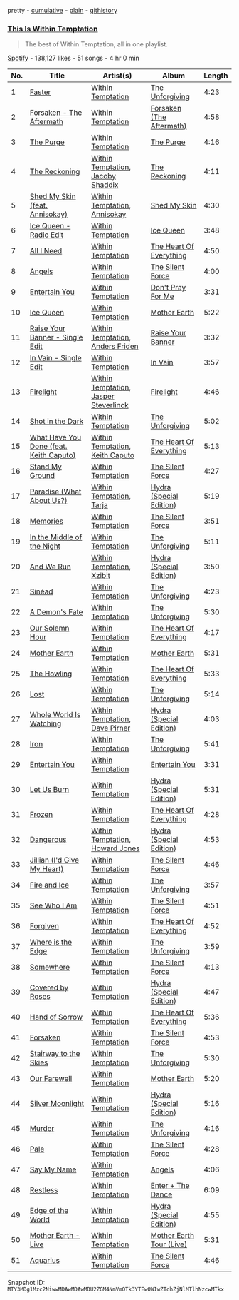 pretty - [cumulative](/playlists/cumulative/37i9dQZF1DX50YO169g6dw.md) - [plain](/playlists/plain/37i9dQZF1DX50YO169g6dw) - [githistory](https://github.githistory.xyz/mackorone/spotify-playlist-archive/blob/main/playlists/plain/37i9dQZF1DX50YO169g6dw)

### [This Is Within Temptation](https://open.spotify.com/playlist/37i9dQZF1DX50YO169g6dw)

> The best of Within Temptation, all in one playlist.

[Spotify](https://open.spotify.com/user/spotify) - 138,127 likes - 51 songs - 4 hr 0 min

| No. | Title | Artist(s) | Album | Length |
|---|---|---|---|---|
| 1 | [Faster](https://open.spotify.com/track/4XBtYPGMAYJkuJu2w4pmYl) | [Within Temptation](https://open.spotify.com/artist/3hE8S8ohRErocpkY7uJW4a) | [The Unforgiving](https://open.spotify.com/album/1EvpTfBqlDzPwDYzWTgTw3) | 4:23 |
| 2 | [Forsaken \- The Aftermath](https://open.spotify.com/track/6dzyEj20geKV3Khh0nFqbR) | [Within Temptation](https://open.spotify.com/artist/3hE8S8ohRErocpkY7uJW4a) | [Forsaken \(The Aftermath\)](https://open.spotify.com/album/19sM9PTWBKHos2jARNfe06) | 4:58 |
| 3 | [The Purge](https://open.spotify.com/track/72Cz4BgCt2RZQL3JQVwRwG) | [Within Temptation](https://open.spotify.com/artist/3hE8S8ohRErocpkY7uJW4a) | [The Purge](https://open.spotify.com/album/1rN72pQnsIJo2MqHfqDqYA) | 4:16 |
| 4 | [The Reckoning](https://open.spotify.com/track/4GSjFSK1SM78wPTVbsSB0S) | [Within Temptation](https://open.spotify.com/artist/3hE8S8ohRErocpkY7uJW4a), [Jacoby Shaddix](https://open.spotify.com/artist/3a0Ol9AaugGXjf1ZQcAs1U) | [The Reckoning](https://open.spotify.com/album/2UAqWPHRSXHBHkCxsL3oMj) | 4:11 |
| 5 | [Shed My Skin \(feat\. Annisokay\)](https://open.spotify.com/track/0lx2eqqsCRaTHlUU0PPZ5O) | [Within Temptation](https://open.spotify.com/artist/3hE8S8ohRErocpkY7uJW4a), [Annisokay](https://open.spotify.com/artist/7lAi1Cv19DsukgGjbZQxFg) | [Shed My Skin](https://open.spotify.com/album/5wQ5wKjbpHrjAITDl3LIVA) | 4:30 |
| 6 | [Ice Queen \- Radio Edit](https://open.spotify.com/track/5oT4to1dCek4Sq9dl4cASv) | [Within Temptation](https://open.spotify.com/artist/3hE8S8ohRErocpkY7uJW4a) | [Ice Queen](https://open.spotify.com/album/5pot223TLoYd8liAUQN2PE) | 3:48 |
| 7 | [All I Need](https://open.spotify.com/track/02oW7CYWjfiCs1rZs7GNes) | [Within Temptation](https://open.spotify.com/artist/3hE8S8ohRErocpkY7uJW4a) | [The Heart Of Everything](https://open.spotify.com/album/4jE1uyxDWwHuSGQmbsusLM) | 4:50 |
| 8 | [Angels](https://open.spotify.com/track/4QWLhGVitrCCysR3ugX9Xw) | [Within Temptation](https://open.spotify.com/artist/3hE8S8ohRErocpkY7uJW4a) | [The Silent Force](https://open.spotify.com/album/1sxSd1h4vEICnl5Q3scnGI) | 4:00 |
| 9 | [Entertain You](https://open.spotify.com/track/2TggWcaQqzZr6Lv80g1c61) | [Within Temptation](https://open.spotify.com/artist/3hE8S8ohRErocpkY7uJW4a) | [Don't Pray For Me](https://open.spotify.com/album/4xVMkU8AP5ihwCv0ra9uaf) | 3:31 |
| 10 | [Ice Queen](https://open.spotify.com/track/140cSu65JC8smYw53nPP0q) | [Within Temptation](https://open.spotify.com/artist/3hE8S8ohRErocpkY7uJW4a) | [Mother Earth](https://open.spotify.com/album/1Ly5R8riIWwOfcugMwC7t3) | 5:22 |
| 11 | [Raise Your Banner \- Single Edit](https://open.spotify.com/track/2cprj4IIX0QXOlk6DrrWxS) | [Within Temptation](https://open.spotify.com/artist/3hE8S8ohRErocpkY7uJW4a), [Anders Friden](https://open.spotify.com/artist/0Klbvzc9XSbVqjUAccOcsf) | [Raise Your Banner](https://open.spotify.com/album/0uXRp8z4b9sShcbr6hNShv) | 3:32 |
| 12 | [In Vain \- Single Edit](https://open.spotify.com/track/5R1XvpGzmtj4cKmDwiDmVi) | [Within Temptation](https://open.spotify.com/artist/3hE8S8ohRErocpkY7uJW4a) | [In Vain](https://open.spotify.com/album/5rZtYuq7Rr6PvwI94p8FVR) | 3:57 |
| 13 | [Firelight](https://open.spotify.com/track/6SBsz6LQiheyXODFQQhF4k) | [Within Temptation](https://open.spotify.com/artist/3hE8S8ohRErocpkY7uJW4a), [Jasper Steverlinck](https://open.spotify.com/artist/5M9Q9H6jHj5txCVX5KSM8V) | [Firelight](https://open.spotify.com/album/1SJtMZbCczNb0ojU8YjiSr) | 4:46 |
| 14 | [Shot in the Dark](https://open.spotify.com/track/5JpbpsjhJeNwixBzbobklV) | [Within Temptation](https://open.spotify.com/artist/3hE8S8ohRErocpkY7uJW4a) | [The Unforgiving](https://open.spotify.com/album/1EvpTfBqlDzPwDYzWTgTw3) | 5:02 |
| 15 | [What Have You Done \(feat\. Keith Caputo\)](https://open.spotify.com/track/2OHeJR6Cfvm42512gonFRh) | [Within Temptation](https://open.spotify.com/artist/3hE8S8ohRErocpkY7uJW4a), [Keith Caputo](https://open.spotify.com/artist/0o3RyxUXp69fLCpMxuOLsz) | [The Heart Of Everything](https://open.spotify.com/album/4jE1uyxDWwHuSGQmbsusLM) | 5:13 |
| 16 | [Stand My Ground](https://open.spotify.com/track/7Chqf4yGnQlLWAWic9b0ET) | [Within Temptation](https://open.spotify.com/artist/3hE8S8ohRErocpkY7uJW4a) | [The Silent Force](https://open.spotify.com/album/1sxSd1h4vEICnl5Q3scnGI) | 4:27 |
| 17 | [Paradise \(What About Us?\)](https://open.spotify.com/track/1Txptxzzcc7PBD7NSsJQWs) | [Within Temptation](https://open.spotify.com/artist/3hE8S8ohRErocpkY7uJW4a), [Tarja](https://open.spotify.com/artist/5IRFMGI8aEtZdN07OYrBZc) | [Hydra \(Special Edition\)](https://open.spotify.com/album/6nnX6KBteT87aawt2wsw76) | 5:19 |
| 18 | [Memories](https://open.spotify.com/track/5qOA9jbfWAtxOJ8zY1ReYf) | [Within Temptation](https://open.spotify.com/artist/3hE8S8ohRErocpkY7uJW4a) | [The Silent Force](https://open.spotify.com/album/1sxSd1h4vEICnl5Q3scnGI) | 3:51 |
| 19 | [In the Middle of the Night](https://open.spotify.com/track/35zwdnMhebt8gLF4WaCUMz) | [Within Temptation](https://open.spotify.com/artist/3hE8S8ohRErocpkY7uJW4a) | [The Unforgiving](https://open.spotify.com/album/1EvpTfBqlDzPwDYzWTgTw3) | 5:11 |
| 20 | [And We Run](https://open.spotify.com/track/6MubsJeQrVa0k7lJSxcdaM) | [Within Temptation](https://open.spotify.com/artist/3hE8S8ohRErocpkY7uJW4a), [Xzibit](https://open.spotify.com/artist/4tujQJicOnuZRLiBFdp3Ou) | [Hydra \(Special Edition\)](https://open.spotify.com/album/6nnX6KBteT87aawt2wsw76) | 3:50 |
| 21 | [Sinéad](https://open.spotify.com/track/6sI8ojHlABbk9nvEtPYK5v) | [Within Temptation](https://open.spotify.com/artist/3hE8S8ohRErocpkY7uJW4a) | [The Unforgiving](https://open.spotify.com/album/1EvpTfBqlDzPwDYzWTgTw3) | 4:23 |
| 22 | [A Demon's Fate](https://open.spotify.com/track/6UsQsPIPP7gjdtlISXx3F2) | [Within Temptation](https://open.spotify.com/artist/3hE8S8ohRErocpkY7uJW4a) | [The Unforgiving](https://open.spotify.com/album/1EvpTfBqlDzPwDYzWTgTw3) | 5:30 |
| 23 | [Our Solemn Hour](https://open.spotify.com/track/6KaLRddxDnr9hufQCW3Kzx) | [Within Temptation](https://open.spotify.com/artist/3hE8S8ohRErocpkY7uJW4a) | [The Heart Of Everything](https://open.spotify.com/album/4jE1uyxDWwHuSGQmbsusLM) | 4:17 |
| 24 | [Mother Earth](https://open.spotify.com/track/0vZzCD8Gy1w6ph5PzLctVo) | [Within Temptation](https://open.spotify.com/artist/3hE8S8ohRErocpkY7uJW4a) | [Mother Earth](https://open.spotify.com/album/1Ly5R8riIWwOfcugMwC7t3) | 5:31 |
| 25 | [The Howling](https://open.spotify.com/track/4EJLjbM1gGjy8UlhtMY44C) | [Within Temptation](https://open.spotify.com/artist/3hE8S8ohRErocpkY7uJW4a) | [The Heart Of Everything](https://open.spotify.com/album/4jE1uyxDWwHuSGQmbsusLM) | 5:33 |
| 26 | [Lost](https://open.spotify.com/track/04woDjzehrcKXJSsnYqUdo) | [Within Temptation](https://open.spotify.com/artist/3hE8S8ohRErocpkY7uJW4a) | [The Unforgiving](https://open.spotify.com/album/1EvpTfBqlDzPwDYzWTgTw3) | 5:14 |
| 27 | [Whole World Is Watching](https://open.spotify.com/track/2TtwojclwhgtDSTnU0qpzm) | [Within Temptation](https://open.spotify.com/artist/3hE8S8ohRErocpkY7uJW4a), [Dave Pirner](https://open.spotify.com/artist/0DGexM9UeEMijhLRbKetCN) | [Hydra \(Special Edition\)](https://open.spotify.com/album/6nnX6KBteT87aawt2wsw76) | 4:03 |
| 28 | [Iron](https://open.spotify.com/track/3iSgRJUrMKHLglnrQrQ6kO) | [Within Temptation](https://open.spotify.com/artist/3hE8S8ohRErocpkY7uJW4a) | [The Unforgiving](https://open.spotify.com/album/1EvpTfBqlDzPwDYzWTgTw3) | 5:41 |
| 29 | [Entertain You](https://open.spotify.com/track/2yiDAvEEqGrkKZpNYCJ5Wm) | [Within Temptation](https://open.spotify.com/artist/3hE8S8ohRErocpkY7uJW4a) | [Entertain You](https://open.spotify.com/album/0kLPfU7TA882mqHNmrMVWB) | 3:31 |
| 30 | [Let Us Burn](https://open.spotify.com/track/7aMQRyIhfpXfUIMH8EDpGZ) | [Within Temptation](https://open.spotify.com/artist/3hE8S8ohRErocpkY7uJW4a) | [Hydra \(Special Edition\)](https://open.spotify.com/album/6nnX6KBteT87aawt2wsw76) | 5:31 |
| 31 | [Frozen](https://open.spotify.com/track/1uo6IzolNNLFNpyQGDZwJ5) | [Within Temptation](https://open.spotify.com/artist/3hE8S8ohRErocpkY7uJW4a) | [The Heart Of Everything](https://open.spotify.com/album/4jE1uyxDWwHuSGQmbsusLM) | 4:28 |
| 32 | [Dangerous](https://open.spotify.com/track/0qUwTUH5EsLi3y2B4YJ2Wk) | [Within Temptation](https://open.spotify.com/artist/3hE8S8ohRErocpkY7uJW4a), [Howard Jones](https://open.spotify.com/artist/1yXPGJOuT5KUmg3EX5vMQ2) | [Hydra \(Special Edition\)](https://open.spotify.com/album/6nnX6KBteT87aawt2wsw76) | 4:53 |
| 33 | [Jillian \(I'd Give My Heart\)](https://open.spotify.com/track/1wDDWn5UjpjbT9onEAbL4n) | [Within Temptation](https://open.spotify.com/artist/3hE8S8ohRErocpkY7uJW4a) | [The Silent Force](https://open.spotify.com/album/1sxSd1h4vEICnl5Q3scnGI) | 4:46 |
| 34 | [Fire and Ice](https://open.spotify.com/track/6fVNrImd5bzHgJMxxLqCee) | [Within Temptation](https://open.spotify.com/artist/3hE8S8ohRErocpkY7uJW4a) | [The Unforgiving](https://open.spotify.com/album/1EvpTfBqlDzPwDYzWTgTw3) | 3:57 |
| 35 | [See Who I Am](https://open.spotify.com/track/5KRuT1HU5BtXELm6zXKhfQ) | [Within Temptation](https://open.spotify.com/artist/3hE8S8ohRErocpkY7uJW4a) | [The Silent Force](https://open.spotify.com/album/1sxSd1h4vEICnl5Q3scnGI) | 4:51 |
| 36 | [Forgiven](https://open.spotify.com/track/1uy9eKbA9e0Dg7bsjqGOZr) | [Within Temptation](https://open.spotify.com/artist/3hE8S8ohRErocpkY7uJW4a) | [The Heart Of Everything](https://open.spotify.com/album/4jE1uyxDWwHuSGQmbsusLM) | 4:52 |
| 37 | [Where is the Edge](https://open.spotify.com/track/2UqvNtxruIlQbUWz4bhT89) | [Within Temptation](https://open.spotify.com/artist/3hE8S8ohRErocpkY7uJW4a) | [The Unforgiving](https://open.spotify.com/album/1EvpTfBqlDzPwDYzWTgTw3) | 3:59 |
| 38 | [Somewhere](https://open.spotify.com/track/0h46IYZnCzjROtiegnYC0Z) | [Within Temptation](https://open.spotify.com/artist/3hE8S8ohRErocpkY7uJW4a) | [The Silent Force](https://open.spotify.com/album/1sxSd1h4vEICnl5Q3scnGI) | 4:13 |
| 39 | [Covered by Roses](https://open.spotify.com/track/35ViOD3ucFVAGwmvIvMSvP) | [Within Temptation](https://open.spotify.com/artist/3hE8S8ohRErocpkY7uJW4a) | [Hydra \(Special Edition\)](https://open.spotify.com/album/6nnX6KBteT87aawt2wsw76) | 4:47 |
| 40 | [Hand of Sorrow](https://open.spotify.com/track/41j3TmJuJuSlHsqoX6L3dr) | [Within Temptation](https://open.spotify.com/artist/3hE8S8ohRErocpkY7uJW4a) | [The Heart Of Everything](https://open.spotify.com/album/4jE1uyxDWwHuSGQmbsusLM) | 5:36 |
| 41 | [Forsaken](https://open.spotify.com/track/2SblpmjyQLiiJ1iXkMDFxy) | [Within Temptation](https://open.spotify.com/artist/3hE8S8ohRErocpkY7uJW4a) | [The Silent Force](https://open.spotify.com/album/1sxSd1h4vEICnl5Q3scnGI) | 4:53 |
| 42 | [Stairway to the Skies](https://open.spotify.com/track/6Q3kathPO8kg7vA1BS5d9y) | [Within Temptation](https://open.spotify.com/artist/3hE8S8ohRErocpkY7uJW4a) | [The Unforgiving](https://open.spotify.com/album/1EvpTfBqlDzPwDYzWTgTw3) | 5:30 |
| 43 | [Our Farewell](https://open.spotify.com/track/7064U7N7XT8CeNRurTpADK) | [Within Temptation](https://open.spotify.com/artist/3hE8S8ohRErocpkY7uJW4a) | [Mother Earth](https://open.spotify.com/album/1Ly5R8riIWwOfcugMwC7t3) | 5:20 |
| 44 | [Silver Moonlight](https://open.spotify.com/track/1Ssk9Jgfcdo5RRBQqIVjat) | [Within Temptation](https://open.spotify.com/artist/3hE8S8ohRErocpkY7uJW4a) | [Hydra \(Special Edition\)](https://open.spotify.com/album/6nnX6KBteT87aawt2wsw76) | 5:16 |
| 45 | [Murder](https://open.spotify.com/track/2oU3bhQYCuPAzibTp5OiFU) | [Within Temptation](https://open.spotify.com/artist/3hE8S8ohRErocpkY7uJW4a) | [The Unforgiving](https://open.spotify.com/album/1EvpTfBqlDzPwDYzWTgTw3) | 4:16 |
| 46 | [Pale](https://open.spotify.com/track/1s2WhoEu2w7ZKXLhjfIQZE) | [Within Temptation](https://open.spotify.com/artist/3hE8S8ohRErocpkY7uJW4a) | [The Silent Force](https://open.spotify.com/album/1sxSd1h4vEICnl5Q3scnGI) | 4:28 |
| 47 | [Say My Name](https://open.spotify.com/track/6va0jBtVHm7x3Ez3DdDLcx) | [Within Temptation](https://open.spotify.com/artist/3hE8S8ohRErocpkY7uJW4a) | [Angels](https://open.spotify.com/album/5VJ8S6kIKlE2XTPbztvemZ) | 4:06 |
| 48 | [Restless](https://open.spotify.com/track/0gdeTC0zXAPJzbzveGQMdX) | [Within Temptation](https://open.spotify.com/artist/3hE8S8ohRErocpkY7uJW4a) | [Enter + The Dance](https://open.spotify.com/album/0hbFubqseR3NFJLSRKNTnt) | 6:09 |
| 49 | [Edge of the World](https://open.spotify.com/track/5578fHcYLNW0yIa9ohZC2a) | [Within Temptation](https://open.spotify.com/artist/3hE8S8ohRErocpkY7uJW4a) | [Hydra \(Special Edition\)](https://open.spotify.com/album/6nnX6KBteT87aawt2wsw76) | 4:55 |
| 50 | [Mother Earth \- Live](https://open.spotify.com/track/6cTTlY28qzrMUCDZqgBADU) | [Within Temptation](https://open.spotify.com/artist/3hE8S8ohRErocpkY7uJW4a) | [Mother Earth Tour \(Live\)](https://open.spotify.com/album/50svvltIAFATFHlduLRASx) | 5:31 |
| 51 | [Aquarius](https://open.spotify.com/track/0cnwPYPg1o7t5tJRC1kQgh) | [Within Temptation](https://open.spotify.com/artist/3hE8S8ohRErocpkY7uJW4a) | [The Silent Force](https://open.spotify.com/album/1sxSd1h4vEICnl5Q3scnGI) | 4:46 |

Snapshot ID: `MTY3MDg1Mzc2NiwwMDAwMDAwMDU2ZGM4NmVmOTk3YTEwOWIwZTdhZjNlMTlhNzcwMTkx`

